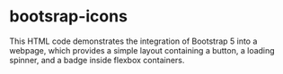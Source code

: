 # bootsrap-icons
This HTML code demonstrates the integration of Bootstrap 5 into a webpage, which provides a simple layout containing a button, a loading spinner, and a badge inside flexbox containers.
